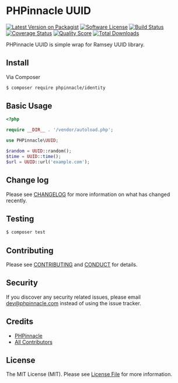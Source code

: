 # PHPinnacle UUID

[![Latest Version on Packagist][ico-version]][link-packagist]
[![Software License][ico-license]](LICENSE.md)
[![Build Status][ico-travis]][link-travis]
[![Coverage Status][ico-scrutinizer]][link-scrutinizer]
[![Quality Score][ico-code-quality]][link-code-quality]
[![Total Downloads][ico-downloads]][link-downloads]

PHPinnacle UUID is simple wrap for Ramsey UUID library.

## Install

Via Composer

``` bash
$ composer require phpinnacle/identity
```

## Basic Usage

``` php
<?php

require __DIR__ . '/vendor/autoload.php';

use PHPinnacle\UUID;

$random = UUID::random();
$time = UUID::time();
$url = UUID::url('example.com');
```

## Change log

Please see [CHANGELOG](CHANGELOG.md) for more information on what has changed recently.

## Testing

``` bash
$ composer test
```

## Contributing

Please see [CONTRIBUTING](CONTRIBUTING.md) and [CONDUCT](CONDUCT.md) for details.

## Security

If you discover any security related issues, please email dev@phpinnacle.com instead of using the issue tracker.

## Credits

- [PHPinnacle][link-author]
- [All Contributors][link-contributors]

## License

The MIT License (MIT). Please see [License File](LICENSE.md) for more information.

[ico-version]: https://img.shields.io/packagist/v/phpinnacle/identity.svg?style=flat-square
[ico-license]: https://img.shields.io/badge/license-MIT-brightgreen.svg?style=flat-square
[ico-travis]: https://img.shields.io/travis/phpinnacle/identity/master.svg?style=flat-square
[ico-scrutinizer]: https://img.shields.io/scrutinizer/coverage/g/phpinnacle/identity.svg?style=flat-square
[ico-code-quality]: https://img.shields.io/scrutinizer/g/phpinnacle/identity.svg?style=flat-square
[ico-downloads]: https://img.shields.io/packagist/dt/phpinnacle/identity.svg?style=flat-square

[link-packagist]: https://packagist.org/packages/phpinnacle/identity
[link-travis]: https://travis-ci.org/phpinnacle/identity
[link-scrutinizer]: https://scrutinizer-ci.com/g/phpinnacle/identity/code-structure
[link-code-quality]: https://scrutinizer-ci.com/g/phpinnacle/identity
[link-downloads]: https://packagist.org/packages/phpinnacle/identity
[link-author]: https://github.com/phpinnacle
[link-contributors]: ../../contributors
